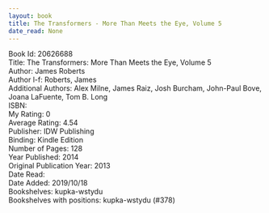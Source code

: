 ```yaml
---
layout: book
title: The Transformers - More Than Meets the Eye, Volume 5
date_read: None
---
```


Book Id: 20626688<br />
Title: The Transformers: More Than Meets the Eye, Volume 5<br />
Author: James Roberts<br />
Author l-f: Roberts, James<br />
Additional Authors: Alex Milne, James Raiz, Josh Burcham, John-Paul Bove, Joana LaFuente, Tom B. Long<br />
ISBN: <br />
My Rating: 0<br />
Average Rating: 4.54<br />
Publisher: IDW Publishing<br />
Binding: Kindle Edition<br />
Number of Pages: 128<br />
Year Published: 2014<br />
Original Publication Year: 2013<br />
Date Read: <br />
Date Added: 2019/10/18<br />
Bookshelves: kupka-wstydu<br />
Bookshelves with positions: kupka-wstydu (#378)<br />


